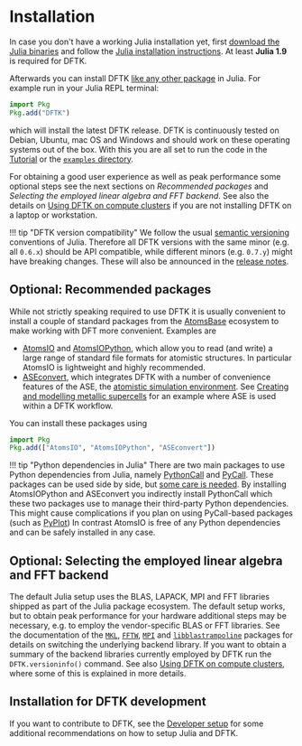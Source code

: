 # Installation

In case you don't have a working Julia installation yet, first
[download the Julia binaries](https://julialang.org/downloads/)
and follow the [Julia installation instructions](https://julialang.org/downloads/platform/).
At least **Julia 1.9** is required for DFTK.

Afterwards you can install DFTK
[like any other package](https://julialang.github.io/Pkg.jl/v1/getting-started/)
in Julia. For example run in your Julia REPL terminal:
```julia
import Pkg
Pkg.add("DFTK")
```
which will install the latest DFTK release.
DFTK is continuously tested on Debian, Ubuntu, mac OS and Windows and should work on
these operating systems out of the box.
With this you are all set to run the code in the [Tutorial](@ref) or the
[`examples` directory](https://dftk.org/tree/master/examples).

For obtaining a good user experience as well as peak performance
some optional steps see the next sections on *Recommended packages*
and *Selecting the employed linear algebra and FFT backend*.
See also the details on [Using DFTK on compute clusters](@ref)
if you are not installing DFTK on a laptop or workstation.

!!! tip "DFTK version compatibility"
    We follow the usual [semantic versioning](https://semver.org/) conventions of Julia.
    Therefore all DFTK versions with the same minor (e.g. all `0.6.x`) should be
    API compatible, while different minors (e.g. `0.7.y`) might have breaking changes.
    These will also be announced in the [release notes](https://github.com/JuliaMolSim/DFTK.jl/releases).

## Optional: Recommended packages
While not strictly speaking required to use DFTK it is usually convenient to install
a couple of standard packages from the [AtomsBase](https://github.com/JuliaMolSim/AtomsBase.jl)
ecosystem to make working with DFT more convenient. Examples are

- [AtomsIO](https://github.com/mfherbst/AtomsIO.jl) and
  [AtomsIOPython](https://github.com/mfherbst/AtomsIO.jl),
  which allow you to read (and write) a large range of standard file formats
  for atomistic structures. In particular AtomsIO is lightweight and highly recommended.
- [ASEconvert](https://github.com/mfherbst/ASEconvert.jl),
  which integrates DFTK with a number of convenience features of the
  ASE, the [atomistic simulation environment](https://wiki.fysik.dtu.dk/ase/index.html).
  See [Creating and modelling metallic supercells](@ref) for an example where
  ASE is used within a DFTK workflow.

You can install these packages using
```julia
import Pkg
Pkg.add(["AtomsIO", "AtomsIOPython", "ASEconvert"])
```

!!! tip "Python dependencies in Julia"
    There are two main packages to use Python dependencies from Julia,
    namely [PythonCall](https://cjdoris.github.io/PythonCall.jl)
    and [PyCall](https://github.com/JuliaPy/PyCall.jl).
    These packages can be used side by side,
    but [some care is needed](https://cjdoris.github.io/PythonCall.jl/stable/pycall/).
    By installing AtomsIOPython and ASEconvert you indirectly install PythonCall
    which these two packages use to manage their third-party Python dependencies.
    This might cause complications if you plan on using PyCall-based packages
    (such as [PyPlot](https://github.com/JuliaPy/PyPlot.jl))
    In contrast AtomsIO is free of any Python dependencies and can be safely
    installed in any case.

## Optional: Selecting the employed linear algebra and FFT backend
The default Julia setup uses the BLAS, LAPACK, MPI and FFT libraries shipped as part
of the Julia package ecosystem.
The default setup works, but to obtain peak performance
for your hardware additional steps may be necessary, e.g. to employ the vendor-specific
BLAS or FFT libraries. See the documentation of the
[`MKL`](https://github.com/JuliaLinearAlgebra/MKL.jl),
[`FFTW`](https://juliamath.github.io/FFTW.jl/stable/),
[`MPI`](https://juliaparallel.org/MPI.jl/stable/configuration/#configure_system_binary)
and
[`libblastrampoline`](https://github.com/JuliaLinearAlgebra/libblastrampoline)
packages for details on switching the underlying backend library.
If you want to obtain a summary of the backend libraries currently employed
by DFTK run the `DFTK.versioninfo()` command.
See also [Using DFTK on compute clusters](@ref), where some of this is explained
in more details.

## Installation for DFTK development
If you want to contribute to DFTK, see the [Developer setup](@ref)
for some additional recommendations on how to setup Julia and DFTK.
